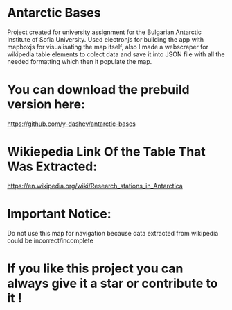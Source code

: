 # Antarctic Bases
Project created for university assignment for the Bulgarian Antarctic Institute of Sofia University.
Used electronjs for building the app with mapboxjs for visualisating the map itself, also I made a webscraper for wikipedia table elements to colect data and save it into JSON file with all the needed formatting which then it  populate the map.

# You can download the prebuild version here: 
https://github.com/y-dashev/antarctic-bases


# Wikiepedia Link Of the Table That Was Extracted:
https://en.wikipedia.org/wiki/Research_stations_in_Antarctica


# Important Notice:
Do not use this map for navigation because data extracted from wikipedia could be incorrect/incomplete

# If you like this project you can always give it a star or contribute to it !
